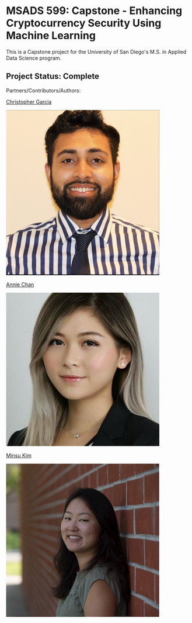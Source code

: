 # MSADS 599: Capstone - Enhancing Cryptocurrency Security Using Machine Learning

This is a Capstone project for the University of San Diego's M.S. in Applied Data Science program.


## Project Status: Complete

Partners/Contributors/Authors:

[Christopher Garcia](https://github.com/ChrisGarciaDS) 


![My Image](/Images/chris.png)


[Annie Chan](https://github.com/Chanlaiieng12) 


![My Image](/Images/annieimage.jpg)


[Minsu Kim](https://github.com/minsu0816)  


![My Image](/Images/minsu.jpg)

